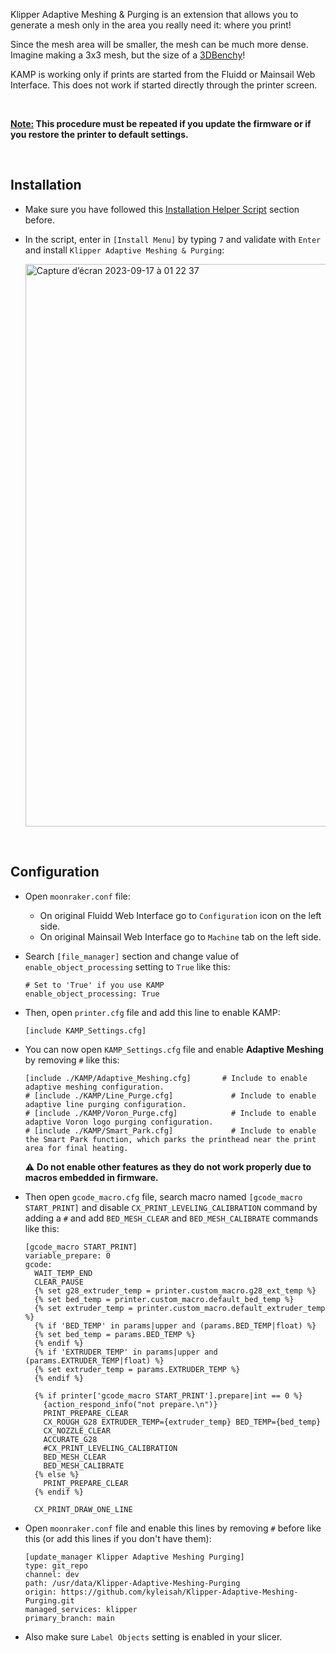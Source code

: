 Klipper Adaptive Meshing & Purging is an extension that allows you to generate a mesh only in the area you really need it: where you print!

Since the mesh area will be smaller, the mesh can be much more dense. Imagine making a 3x3 mesh, but the size of a [3DBenchy](https://www.3dbenchy.com/)!

KAMP is working only if prints are started from the Fluidd or Mainsail Web Interface. This does not work if started directly through the printer screen.

<br />

**<u>Note:</u> This procedure must be repeated if you update the firmware or if you restore the printer to default settings.**

<br />

## Installation

- Make sure you have followed this [Installation Helper Script](https://github.com/Guilouz/Creality-K1-and-K1-Max/wiki/Installation-Helper-Script) section before.

- In the script, enter in `[Install Menu]` by typing `7` and validate with `Enter` and install `Klipper Adaptive Meshing & Purging`:

  <img width="900" alt="Capture d’écran 2023-09-17 à 01 22 37" src="https://github.com/Guilouz/Creality-K1-and-K1-Max/assets/12702322/c75ef09d-28a0-4714-bda6-b8b3a5fda4ab">

<br />

## Configuration

-  Open `moonraker.conf` file:

   - On original Fluidd Web Interface go to `Configuration` icon on the left side.
   - On original Mainsail Web Interface go to `Machine` tab on the left side.

- Search `[file_manager]` section and change value of `enable_object_processing` setting to `True` like this:

  ```
  # Set to 'True' if you use KAMP
  enable_object_processing: True
  ```

-  Then, open `printer.cfg` file and add this line to enable KAMP:

    ```
    [include KAMP_Settings.cfg]
    ```

- You can now open `KAMP_Settings.cfg` file and enable **Adaptive Meshing** by removing `#` like this:

  ```
  [include ./KAMP/Adaptive_Meshing.cfg]       # Include to enable adaptive meshing configuration.
  # [include ./KAMP/Line_Purge.cfg]             # Include to enable adaptive line purging configuration.
  # [include ./KAMP/Voron_Purge.cfg]            # Include to enable adaptive Voron logo purging configuration.
  # [include ./KAMP/Smart_Park.cfg]             # Include to enable the Smart Park function, which parks the printhead near the print area for final heating.
  ```

  ⚠ **Do not enable other features as they do not work properly due to macros embedded in firmware.**

- Then open `gcode_macro.cfg` file, search macro named `[gcode_macro START_PRINT]` and disable `CX_PRINT_LEVELING_CALIBRATION` command by adding a `#` and add `BED_MESH_CLEAR` and `BED_MESH_CALIBRATE` commands like this: 

  ```
  [gcode_macro START_PRINT]
  variable_prepare: 0
  gcode:
    WAIT_TEMP_END
    CLEAR_PAUSE
    {% set g28_extruder_temp = printer.custom_macro.g28_ext_temp %}
    {% set bed_temp = printer.custom_macro.default_bed_temp %}
    {% set extruder_temp = printer.custom_macro.default_extruder_temp %}
    {% if 'BED_TEMP' in params|upper and (params.BED_TEMP|float) %}
    {% set bed_temp = params.BED_TEMP %}
    {% endif %}
    {% if 'EXTRUDER_TEMP' in params|upper and (params.EXTRUDER_TEMP|float) %}
    {% set extruder_temp = params.EXTRUDER_TEMP %}
    {% endif %}
  
    {% if printer['gcode_macro START_PRINT'].prepare|int == 0 %}
      {action_respond_info("not prepare.\n")}
      PRINT_PREPARE_CLEAR
      CX_ROUGH_G28 EXTRUDER_TEMP={extruder_temp} BED_TEMP={bed_temp}
      CX_NOZZLE_CLEAR
      ACCURATE_G28
      #CX_PRINT_LEVELING_CALIBRATION
      BED_MESH_CLEAR
      BED_MESH_CALIBRATE
    {% else %}
      PRINT_PREPARE_CLEAR
    {% endif %}
  
    CX_PRINT_DRAW_ONE_LINE
  ```

- Open `moonraker.conf` file and enable this lines by removing `#` before like this (or add this lines if you don't have them):

  ```
  [update_manager Klipper Adaptive Meshing Purging]
  type: git_repo
  channel: dev
  path: /usr/data/Klipper-Adaptive-Meshing-Purging
  origin: https://github.com/kyleisah/Klipper-Adaptive-Meshing-Purging.git
  managed_services: klipper
  primary_branch: main
  ```

- Also make sure `Label Objects` setting is enabled in your slicer.

<br />